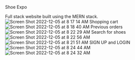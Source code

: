 Shoe Expo

Full stack website built using the MERN stack.  
![Screen Shot 2022-12-05 at 8 17 14 AM](https://user-images.githubusercontent.com/26353499/205646599-ab44fbe2-2487-401c-9b49-05551a6a747b.png)
Shopping cart
![Screen Shot 2022-12-05 at 8 18 40 AM](https://user-images.githubusercontent.com/26353499/205646874-ef017f6e-3b22-44d9-877a-5c5a23bdc846.png)
Previous orders
![Screen Shot 2022-12-05 at 8 22 29 AM](https://user-images.githubusercontent.com/26353499/205647895-31ac8b43-8c9e-409c-97ef-40f7086d3dd0.png)
Search for shoes
![Screen Shot 2022-12-05 at 8 22 56 AM](https://user-images.githubusercontent.com/26353499/205647910-7225afd1-93fe-4a23-ba34-f4ad07e56f4a.png)
![Screen Shot 2022-12-05 at 8 21 51 AM](https://user-images.githubusercontent.com/26353499/205647932-45dcb831-27e7-472d-935c-92115a327d2c.png)
SIGN UP and LOGIN
![Screen Shot 2022-12-05 at 8 24 44 AM](https://user-images.githubusercontent.com/26353499/205648078-68857d23-fbc6-4027-a604-65bb1db92820.png)
![Screen Shot 2022-12-05 at 8 24 32 AM](https://user-images.githubusercontent.com/26353499/205648101-8f1665a8-7ac7-4667-9824-1a6a7bb4dcaa.png)
